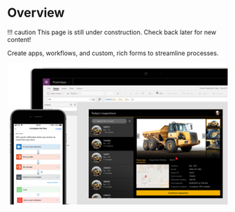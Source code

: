 # Overview

!!! caution
    This page is still under construction. Check back later for new content!

Create apps, workflows, and custom, rich forms to streamline processes.

![power-image](../static/images/power/power-overview.png)